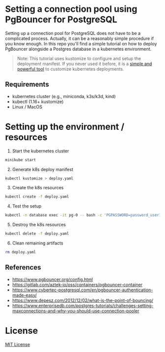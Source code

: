 # Setting a connection pool using PgBouncer for PostgreSQL

Setting up a connection pool for PostgreSQL does not have to be a complicated process.
Actually, it can be a reasonably simple procedure if you know enough. In this repo you'll
find a simple tutorial on how to deploy PgBouncer alongside a Postgres database in a
kubernetes environment.

> Note: This tutorial uses kustomize to configure and setup the deployment manifest.
        If you never used it before, it is a [simple and powerful tool](https://kustomize.io/)
        to customize kubernetes deployments.

## Requirements

- kubernetes cluster (e.g., miniconda, k3s/k3d, kind)
- kubectl (1.16+ kustomize)
- Linux / MacOS

# Setting up the environment / resources

1. Start the kubernetes cluster
```bash
minikube start
```

2. Generate k8s deploy manifest
```bash
kubectl kustomize > deploy.yaml
```

3. Create the k8s resources
```bash
kubectl create -f deploy.yaml
```

4. Test the setup
```bash
kubectl -n database exec -it pg-0 -- bash -c 'PGPASSWORD=password_user1 psql -U user1 -h pgbouncer -p 5439 -d sandbox -c " SELECT * from test"'
```

5. Destroy the k8s resources
```bash
kubectl delete -f deploy.yaml
```

6. Clean remaining artifacts
```bash
rm deploy.yaml
```

## References

- https://www.pgbouncer.org/config.html
- https://gitlab.com/aztek-io/oss/containers/pgbouncer-container
- https://www.cybertec-postgresql.com/en/pgbouncer-authentication-made-easy/
- https://www.depesz.com/2012/12/02/what-is-the-point-of-bouncing/
- https://www.enterprisedb.com/postgres-tutorials/challenges-setting-maxconnections-and-why-you-should-use-connection-pooler

# License

[MIT License](LICENSE)